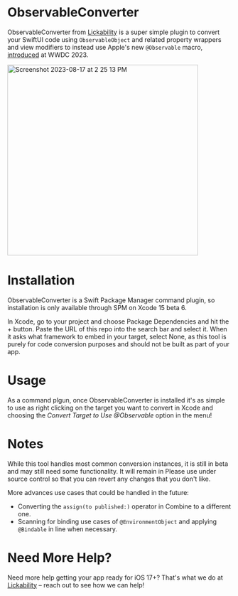 # ObservableConverter

ObservableConverter from [Lickability](https://lickability.com) is a super simple plugin to convert your SwiftUI code using `ObservableObject` and related property wrappers and view modifiers to instead use Apple's new `@Observable` macro, [introduced](https://developer.apple.com/wwdc23/10149) at WWDC 2023.


<img width="429" alt="Screenshot 2023-08-17 at 2 25 13 PM" src="https://github.com/Lickability/ObservableConverter/assets/25009/60249cc4-9b9f-4ed9-9ce6-465a5c45d5bd">

# Installation

ObservableConverter is a Swift Package Manager command plugin, so installation is only available through SPM on Xcode 15 beta 6. 

In Xcode, go to your project and choose Package Dependencies and hit the + button. Paste the URL of this repo into the search bar and select it. When it asks what framework to embed in your target, select None, as this tool is purely for code conversion purposes and should not be built as part of your app.

# Usage

As a command plgun, once ObservableConverter is installed it's as simple to use as right clicking on the target you want to convert in Xcode and choosing the _Convert Target to Use @Observable_ option in the menu!

# Notes

While this tool handles most common conversion instances, it is still in beta and may still need some functionality. It will remain in Please use under source control so that you can revert any changes that you don't like.

More advances use cases that could be handled in the future:
* Converting the `assign(to published:)` operator in Combine to a different one.
* Scanning for binding use cases of `@EnvironmentObject` and applying `@Bindable` in line when necessary.
  
# Need More Help?

Need more help getting your app ready for iOS 17+? That's what we do at [Lickability](https://lickability.com) – reach out to see how we can help!
